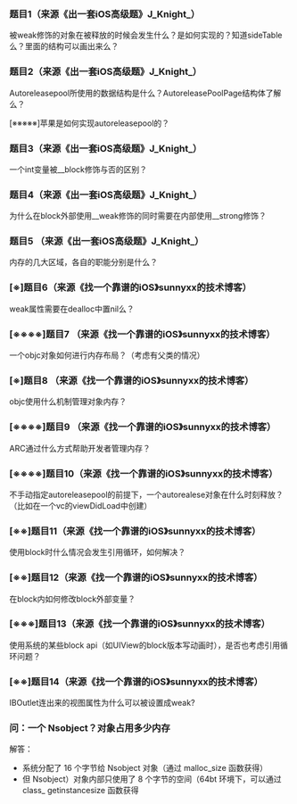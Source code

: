 ### 题目1（来源《出一套iOS高级题》J_Knight_）

被weak修饰的对象在被释放的时候会发生什么？是如何实现的？知道sideTable么？里面的结构可以画出来么？

### 题目2（来源《出一套iOS高级题》J_Knight_）

Autoreleasepool所使用的数据结构是什么？AutoreleasePoolPage结构体了解么？

[※※※※※]苹果是如何实现autoreleasepool的？

### 题目3（来源《出一套iOS高级题》J_Knight_）

一个int变量被__block修饰与否的区别？

### 题目4（来源《出一套iOS高级题》J_Knight_）

为什么在block外部使用__weak修饰的同时需要在内部使用__strong修饰？

### 题目5 （来源《出一套iOS高级题》J_Knight_）

内存的几大区域，各自的职能分别是什么？

### [※]题目6（来源《找一个靠谱的iOS》sunnyxx的技术博客）

weak属性需要在dealloc中置nil么？

### [※※※※]题目7 （来源《找一个靠谱的iOS》sunnyxx的技术博客）

一个objc对象如何进行内存布局？（考虑有父类的情况）

### [※]题目8 （来源《找一个靠谱的iOS》sunnyxx的技术博客）

objc使用什么机制管理对象内存？

### [※※※※]题目9 （来源《找一个靠谱的iOS》sunnyxx的技术博客）

ARC通过什么方式帮助开发者管理内存？

### [※※※※]题目10（来源《找一个靠谱的iOS》sunnyxx的技术博客）

不手动指定autoreleasepool的前提下，一个autorealese对象在什么时刻释放？（比如在一个vc的viewDidLoad中创建）

### [※※]题目11（来源《找一个靠谱的iOS》sunnyxx的技术博客）

使用block时什么情况会发生引用循环，如何解决？

### [※※]题目12（来源《找一个靠谱的iOS》sunnyxx的技术博客）

在block内如何修改block外部变量？

### [※※※]题目13（来源《找一个靠谱的iOS》sunnyxx的技术博客）

使用系统的某些block api（如UIView的block版本写动画时），是否也考虑引用循环问题？

### [※※]题目14（来源《找一个靠谱的iOS》sunnyxx的技术博客）

IBOutlet连出来的视图属性为什么可以被设置成weak?

### 问：一个 Nsobject？对象占用多少内存

解答：

- 系统分配了 16 个字节给 Nsobject 对象（通过 malloc_size 函数获得）
- 但 Nsobject）对象内部只使用了 8 个字节的空间（64bt 环境下，可以通过 class_ getinstancesize 函数获得